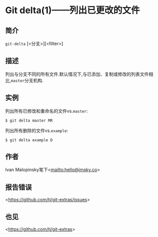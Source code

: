 
# Git delta(1)——列出已更改的文件

## 简介

`git-delta` [\<分支>][&lt;filter&gt;]

## 描述

列出与分支不同的所有文件.默认情况下,与已添加、复制或修改的列表文件相比,`master`分支机构.

## 实例

列出所有已修改和重命名的文件vs.`master`:

```
$ git delta master MR
```

列出所有删除的文件vs.`example`:

```
$ git delta example D
```

## 作者

Ivan Malopinsky笔下\<<mailto:hello@imsky.co>>

## 报告错误

\<<https://github.com/tj/git-extras/issues>>

## 也见

\<<https://github.com/tj/git-extras>>
